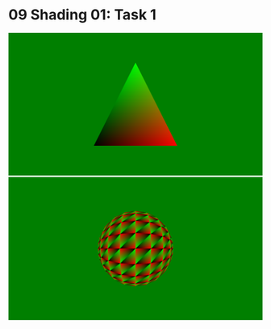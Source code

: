 # 09 Shading 01: Task 1

[![09 Shading 01: Task 1: scene0](../results/png/09-01-barycentric-coordinates-scene0.png)](../results/ppm/09-01-barycentric-coordinates-scene0.ppm)
[![09 Shading 01: Task 1: scene1](../results/png/09-01-barycentric-coordinates-scene1.png)](../results/ppm/09-01-barycentric-coordinates-scene1.ppm)

